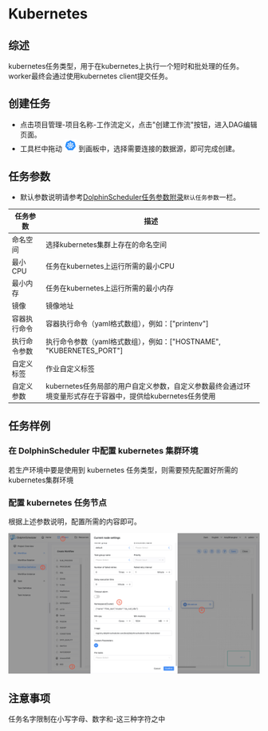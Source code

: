 # Kubernetes

## 综述

kubernetes任务类型，用于在kubernetes上执行一个短时和批处理的任务。worker最终会通过使用kubernetes client提交任务。

## 创建任务

- 点击项目管理-项目名称-工作流定义，点击"创建工作流"按钮，进入DAG编辑页面。
- 工具栏中拖动 <img src="../../../../img/tasks/icons/kubernetes.png" width="25"/> 到画板中，选择需要连接的数据源，即可完成创建。

## 任务参数

[//]: # (TODO: use the commented anchor below once our website template supports this syntax)
[//]: # (- 默认参数说明请参考[DolphinScheduler任务参数附录]&#40;appendix.md#默认任务参数&#41;`默认任务参数`一栏。)

- 默认参数说明请参考[DolphinScheduler任务参数附录](appendix.md)`默认任务参数`一栏。

| **任务参数** |                             **描述**                              |
|----------|-----------------------------------------------------------------|
| 命名空间     | 选择kubernetes集群上存在的命名空间                                          |
| 最小CPU    | 任务在kubernetes上运行所需的最小CPU                                        |
| 最小内存     | 任务在kubernetes上运行所需的最小内存                                         |
| 镜像       | 镜像地址                                                            |
| 容器执行命令   | 容器执行命令（yaml格式数组），例如：["printenv"]                                |
| 执行命令参数   | 执行命令参数（yaml格式数组），例如：["HOSTNAME", "KUBERNETES_PORT"]             |
| 自定义标签    | 作业自定义标签                                                         |
| 自定义参数    | kubernetes任务局部的用户自定义参数，自定义参数最终会通过环境变量形式存在于容器中，提供给kubernetes任务使用 |

## 任务样例

### 在 DolphinScheduler 中配置 kubernetes 集群环境

若生产环境中要是使用到 kubernetes 任务类型，则需要预先配置好所需的kubernetes集群环境

### 配置 kubernetes 任务节点

根据上述参数说明，配置所需的内容即可。

![kubernetes](../../../../img/tasks/demo/kubernetes-task-en.png)

## 注意事项

任务名字限制在小写字母、数字和-这三种字符之中
